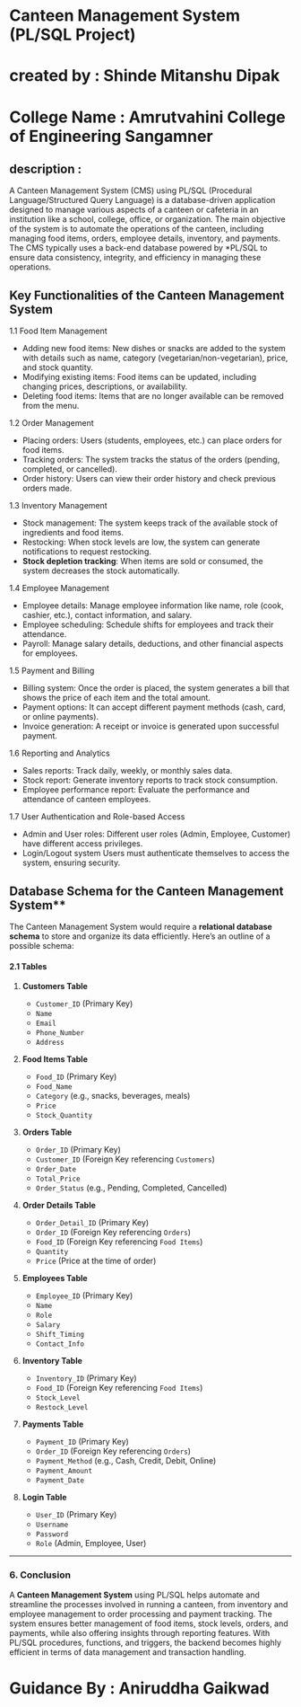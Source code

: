 # Canteen Management System (PL/SQL Project)

# created by : Shinde Mitanshu Dipak

# College Name : Amrutvahini College of Engineering Sangamner

## description :
A Canteen Management System (CMS) using PL/SQL (Procedural Language/Structured Query Language) is a database-driven application designed to manage various aspects of a canteen or cafeteria in an institution like a school, college, office, or organization. The main objective of the system is to automate the operations of the canteen, including managing food items, orders, employee details, inventory, and payments. The CMS typically uses a back-end database powered by *PL/SQL to ensure data consistency, integrity, and efficiency in managing these operations.



 ## Key Functionalities of the Canteen Management System

1.1 Food Item Management
- Adding new food items: New dishes or snacks are added to the system with details such as name, category (vegetarian/non-vegetarian), price, and stock quantity.
- Modifying existing items: Food items can be updated, including changing prices, descriptions, or availability.
- Deleting food items: Items that are no longer available can be removed from the menu.

 1.2 Order Management
- Placing orders: Users (students, employees, etc.) can place orders for food items.
- Tracking orders: The system tracks the status of the orders (pending, completed, or cancelled).
- Order history: Users can view their order history and check previous orders made.

 1.3 Inventory Management
- Stock management: The system keeps track of the available stock of ingredients and food items.
- Restocking: When stock levels are low, the system can generate notifications to request restocking.
- **Stock depletion tracking**: When items are sold or consumed, the system decreases the stock automatically.

1.4 Employee Management
- Employee details: Manage employee information like name, role (cook, cashier, etc.), contact information, and salary.
- Employee scheduling: Schedule shifts for employees and track their attendance.
- Payroll: Manage salary details, deductions, and other financial aspects for employees.

1.5 Payment and Billing
- Billing system: Once the order is placed, the system generates a bill that shows the price of each item and the total amount.
- Payment options: It can accept different payment methods (cash, card, or online payments).
- Invoice generation: A receipt or invoice is generated upon successful payment.

1.6 Reporting and Analytics
- Sales reports: Track daily, weekly, or monthly sales data.
- Stock report: Generate inventory reports to track stock consumption.
- Employee performance report: Evaluate the performance and attendance of canteen employees.

1.7 User Authentication and Role-based Access
- Admin and User roles: Different user roles (Admin, Employee, Customer) have different access privileges.
- Login/Logout system Users must authenticate themselves to access the system, ensuring security.


 ## Database Schema for the Canteen Management System**

The Canteen Management System would require a **relational database schema** to store and organize its data efficiently. Here’s an outline of a possible schema:

#### 2.1 **Tables**

1. **Customers Table**
   - `Customer_ID` (Primary Key)
   - `Name`
   - `Email`
   - `Phone_Number`
   - `Address`

2. **Food Items Table**
   - `Food_ID` (Primary Key)
   - `Food_Name`
   - `Category` (e.g., snacks, beverages, meals)
   - `Price`
   - `Stock_Quantity`

3. **Orders Table**
   - `Order_ID` (Primary Key)
   - `Customer_ID` (Foreign Key referencing `Customers`)
   - `Order_Date`
   - `Total_Price`
   - `Order_Status` (e.g., Pending, Completed, Cancelled)

4. **Order Details Table**
   - `Order_Detail_ID` (Primary Key)
   - `Order_ID` (Foreign Key referencing `Orders`)
   - `Food_ID` (Foreign Key referencing `Food Items`)
   - `Quantity`
   - `Price` (Price at the time of order)

5. **Employees Table**
   - `Employee_ID` (Primary Key)
   - `Name`
   - `Role`
   - `Salary`
   - `Shift_Timing`
   - `Contact_Info`

6. **Inventory Table**
   - `Inventory_ID` (Primary Key)
   - `Food_ID` (Foreign Key referencing `Food Items`)
   - `Stock_Level`
   - `Restock_Level`

7. **Payments Table**
   - `Payment_ID` (Primary Key)
   - `Order_ID` (Foreign Key referencing `Orders`)
   - `Payment_Method` (e.g., Cash, Credit, Debit, Online)
   - `Payment_Amount`
   - `Payment_Date`

8. **Login Table**
   - `User_ID` (Primary Key)
   - `Username`
   - `Password`
   - `Role` (Admin, Employee, User)

---



### 6. **Conclusion**

A **Canteen Management System** using PL/SQL helps automate and streamline the processes involved in running a canteen, from inventory and employee management to order processing and payment tracking. The system ensures better management of food items, stock levels, orders, and payments, while also offering insights through reporting features. With PL/SQL procedures, functions, and triggers, the backend becomes highly efficient in terms of data management and transaction handling.


# Guidance By : Aniruddha Gaikwad
